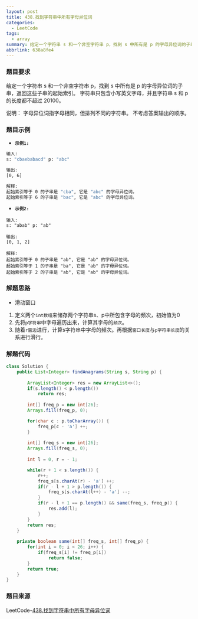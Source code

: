 ```yaml
---
layout: post
title: 438.找到字符串中所有字母异位词
categories:
  - LeetCode
tags:
  - array
summary: 给定一个字符串 s 和一个非空字符串 p，找到 s 中所有是 p 的字母异位词的子串，返回这些子串的起始索引。
abbrlink: 638a8fe4
---
```


### 题目要求
给定一个字符串 s 和一个非空字符串 p，找到 s 中所有是 p 的字母异位词的子串，返回这些子串的起始索引。
字符串只包含小写英文字母，并且字符串 s 和 p 的长度都不超过 20100。

说明：
字母异位词指字母相同，但排列不同的字符串。
不考虑答案输出的顺序。
### 题目示例
- **`示例1: `** 
```sh
输入:
s: "cbaebabacd" p: "abc"

输出:
[0, 6]

解释:
起始索引等于 0 的子串是 "cba", 它是 "abc" 的字母异位词。
起始索引等于 6 的子串是 "bac", 它是 "abc" 的字母异位词。
```

- **`示例2: `** 
```
输入:
s: "abab" p: "ab"

输出:
[0, 1, 2]

解释:
起始索引等于 0 的子串是 "ab", 它是 "ab" 的字母异位词。
起始索引等于 1 的子串是 "ba", 它是 "ab" 的字母异位词。
起始索引等于 2 的子串是 "ab", 它是 "ab" 的字母异位词。
```
### 解题思路
- 滑动窗口  
1. 定义两个`int数组`来储存两个字符串s、p中所包含字母的频次，初始值为0
1. 先将`p字符串`中字母遍历出来，计算其字母的`频次`。
1. 随着`r窗边`进行，计算s字符串中字母的频次。再根据`窗口长度`与`p字符串长度`的关系进行滑行。

### 解题代码
```java
class Solution {
    public List<Integer> findAnagrams(String s, String p) {
        
        ArrayList<Integer> res = new ArrayList<>();   
        if(s.length() < p.length())
            return res;
        
        int[] freq_p = new int[26];
        Arrays.fill(freq_p, 0);

        for(char c : p.toCharArray()) {
            freq_p[c - 'a'] ++;
        }
        
        int[] freq_s = new int[26];
        Arrays.fill(freq_s, 0);
        
        int l = 0, r = - 1;

        while(r + 1 < s.length()) {
            r++;
            freq_s[s.charAt(r) - 'a'] ++;
            if(r - l + 1 > p.length()) {
                freq_s[s.charAt(l++) - 'a'] --;
            }
            if(r - l + 1 == p.length() && same(freq_s, freq_p)) {
                res.add(l);
            }
        }
        return res;
    }
    
    private boolean same(int[] freq_s, int[] freq_p) {
        for(int i = 0; i < 26; i++) {
            if(freq_s[i] != freq_p[i])
                return false;
        }
        return true;
    }
}
```

### 题目来源
LeetCode-[438.找到字符串中所有字母异位词](https://leetcode-cn.com/problems/find-all-anagrams-in-a-string/)

